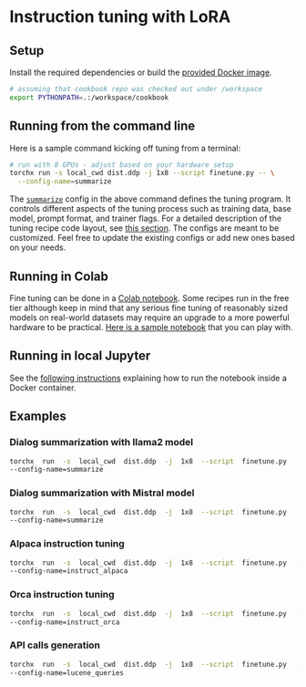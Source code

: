 # Instruction tuning with LoRA

## Setup

Install the required dependencies or build the [provided Docker image](https://github.com/fw-ai/cookbook/tree/main/recipes/docker/text).
```bash
# assuming that cookbook repo was checked out under /workspace
export PYTHONPATH=.:/workspace/cookbook
```

## Running from the command line

Here is a sample command kicking off tuning from a terminal:
```bash
# run with 8 GPUs - adjust based on your hardware setup
torchx run -s local_cwd dist.ddp -j 1x8 --script finetune.py -- \
  --config-name=summarize
```

The [`summarize`](https://github.com/fw-ai/cookbook/blob/main/recipes/tune/instruct_lora/conf/summarize.yaml)
config in the above command defines the tuning program. It controls different aspects of the
tuning process such as training data, base model, prompt format, and trainer flags.
For a detailed description
of the tuning recipe code layout, see [this section](https://github.com/fw-ai/cookbook/tree/main/recipes/tune#code-structure).
The configs are meant to be customized. Feel free to update the existing configs or add new ones based on your needs.

## Running in Colab

Fine tuning can be done in a [Colab notebook](https://colab.research.google.com/). Some recipes
run in the free tier although keep in mind that any serious fine tuning of reasonably sized
models on real-world datasets may require an upgrade to a more powerful hardware to be
practical. [Here is a sample notebook](https://colab.research.google.com/github/fw-ai/cookbook/blob/main/recipes/tune/instruct_lora/colabtune.ipynb) that you can play with.

## Running in local Jupyter

See the [following instructions](https://github.com/fw-ai/cookbook/tree/main/recipes/docker/text#jupyter-notebooks) explaining how to run the notebook inside a Docker container.

## Examples

### Dialog summarization with llama2 model
```bash
torchx  run  -s  local_cwd  dist.ddp  -j  1x8  --script  finetune.py  --  \
--config-name=summarize
```

### Dialog summarization with Mistral model
```bash
torchx  run  -s  local_cwd  dist.ddp  -j  1x8  --script  finetune.py  --  \
--config-name=summarize
```

### Alpaca instruction tuning
```bash
torchx  run  -s  local_cwd  dist.ddp  -j  1x8  --script  finetune.py  --  \
--config-name=instruct_alpaca
```

### Orca instruction tuning
```bash
torchx  run  -s  local_cwd  dist.ddp  -j  1x8  --script  finetune.py  --  \
--config-name=instruct_orca
```

### API calls generation
```bash
torchx  run  -s  local_cwd  dist.ddp  -j  1x8  --script  finetune.py  --  \
--config-name=lucene_queries
```
